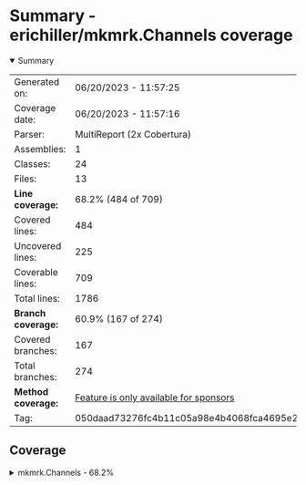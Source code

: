 # Summary - erichiller/mkmrk.Channels coverage
<details open><summary>Summary</summary>

|||
|:---|:---|
| Generated on: | 06/20/2023 - 11:57:25 |
| Coverage date: | 06/20/2023 - 11:57:16 |
| Parser: | MultiReport (2x Cobertura) |
| Assemblies: | 1 |
| Classes: | 24 |
| Files: | 13 |
| **Line coverage:** | 68.2% (484 of 709) |
| Covered lines: | 484 |
| Uncovered lines: | 225 |
| Coverable lines: | 709 |
| Total lines: | 1786 |
| **Branch coverage:** | 60.9% (167 of 274) |
| Covered branches: | 167 |
| Total branches: | 274 |
| **Method coverage:** | [Feature is only available for sponsors](https://reportgenerator.io/pro) |
| Tag: | 050daad73276fc4b11c05a98e4b4068fca4695e2_35 |

</details>

## Coverage
<details><summary>mkmrk.Channels - 68.2%</summary>

|**Name**|**Line**|**Branch**|
|:---|---:|---:|
|**mkmrk.Channels**|**68.2%**|**60.9%**|
|Microsoft.Extensions.DependencyInjection.BroadcastChannelServiceCollectionE<br/>xtensions|86.3%|87.5%|
|mkmrk.Channels.BroadcastChannel`1|33.3%|0%|
|mkmrk.Channels.BroadcastChannel`2|76%|87.5%|
|mkmrk.Channels.BroadcastChannelReader`1|100%|50%|
|mkmrk.Channels.BroadcastChannelReader`2|83.7%|29.1%|
|mkmrk.Channels.BroadcastChannelReaderSource`1|50%|25%|
|mkmrk.Channels.BroadcastChannelReaderSource`2|85.7%|75%|
|mkmrk.Channels.BroadcastChannelResponse|0%||
|mkmrk.Channels.BroadcastChannelWriter`1|100%||
|mkmrk.Channels.BroadcastChannelWriter`2|93.7%|86%|
|mkmrk.Channels.ChannelMux|88.6%|81.8%|
|mkmrk.Channels.ChannelMux`2|97.5%|83.3%|
|mkmrk.Channels.ChannelMux`3|64%|50%|
|mkmrk.Channels.ChannelMux`4|0%|0%|
|mkmrk.Channels.ChannelMux`5|0%|0%|
|mkmrk.Channels.ChannelMux`6|0%|0%|
|mkmrk.Channels.ChannelMux`7|0%|0%|
|mkmrk.Channels.ChannelMux`8|0%|0%|
|mkmrk.Channels.ChannelNotClosedException|60%|100%|
|mkmrk.Channels.ChannelReadException|0%||
|mkmrk.Channels.ChannelWriteException|0%||
|mkmrk.Channels.Extensions|78.9%|62.5%|
|mkmrk.Channels.ThrowHelper|0%||
|mkmrk.Channels.ValueTaskExtensions|0%|0%|

</details>
